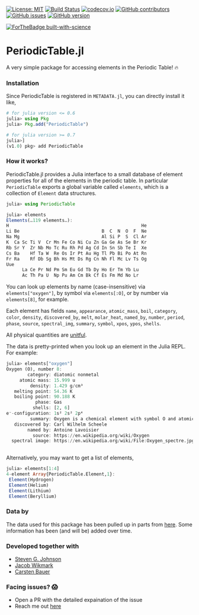 [![License: MIT](https://img.shields.io/badge/License-MIT-yellow.svg)](https://opensource.org/licenses/MIT)
[![Build Status](https://travis-ci.org/rahulkp220/PeriodicTable.jl.svg?branch=master)](https://travis-ci.org/rahulkp220/PeriodicTable.jl)
[![codecov.io](http://codecov.io/github/rahulkp220/PeriodicTable.jl/coverage.svg?branch=master)](http://codecov.io/github/rahulkp220/PeriodicTable.jl?branch=master)
[![GitHub contributors](https://img.shields.io/github/contributors/rahulkp220/PeriodicTable.jl.svg)](https://github.com/rahulkp220/PeriodicTable.jl/graphs/contributors)
[![GitHub issues](https://img.shields.io/github/issues/rahulkp220/PeriodicTable.jl.svg)](https://github.com/rahulkp220/PeriodicTable.jl/issues/)
[![GitHub version](https://badge.fury.io/gh/rahulkp220%2FPeriodicTable.jl.svg)](https://github.com/rahulkp220/PeriodicTable.jl)

[![ForTheBadge built-with-science](http://ForTheBadge.com/images/badges/built-with-science.svg)](https://github.com/rahulkp220/)


# PeriodicTable.jl
A very simple package for accessing elements in the Periodic Table! :fire:

### Installation
Since PeriodicTable is registered in `METADATA.jl`, you can directly install it like,
```julia
# for julia version <= 0.6
julia> using Pkg
julia> Pkg.add("PeriodicTable")

# for julia version >= 0.7
julia>]
(v1.0) pkg> add PeriodicTable
```


### How it works?
PeriodicTable.jl provides a Julia interface to a small database of element
properties for all of the elements in the periodic table. In particular `PeriodicTable` exports a global variable called `elements`, which is a collection of
`Element` data structures.

```julia
julia> using PeriodicTable

julia> elements
Elements(…119 elements…):
H                                                  He
Li Be                               B  C  N  O  F  Ne
Na Mg                               Al Si P  S  Cl Ar
K  Ca Sc Ti V  Cr Mn Fe Co Ni Cu Zn Ga Ge As Se Br Kr
Rb Sr Y  Zr Nb Mo Tc Ru Rh Pd Ag Cd In Sn Sb Te I  Xe
Cs Ba    Hf Ta W  Re Os Ir Pt Au Hg Tl Pb Bi Po At Rn
Fr Ra    Rf Db Sg Bh Hs Mt Ds Rg Cn Nh Fl Mc Lv Ts Og
Uue                                                   
      La Ce Pr Nd Pm Sm Eu Gd Tb Dy Ho Er Tm Yb Lu    
      Ac Th Pa U  Np Pu Am Cm Bk Cf Es Fm Md No Lr
```

You can look up elements by name (case-insensitive)
via `elements["oxygen"]`, by symbol via `elements[:O]`, or by number via
`elements[8]`, for example.

Each element has fields `name`, `appearance`, `atomic_mass`, `boil`, `category`, `color`, `density`, `discovered_by`, `melt`, `molar_heat`, `named_by`, `number`, `period`, `phase`, `source`, `spectral_img`, `summary`, `symbol`, `xpos`, `ypos`, `shells`.

All physical quantities are [unitful](https://github.com/ajkeller34/Unitful.jl).

The data is pretty-printed when you look up an element in the Julia REPL.
For example:
```julia
julia> elements["oxygen"]
Oxygen (O), number 8:
        category: diatomic nonmetal
     atomic mass: 15.999 u
         density: 1.429 g/cm³
   melting point: 54.36 K
   boiling point: 90.188 K
           phase: Gas
          shells: [2, 6]
e⁻-configuration: 1s² 2s² 2p⁴
         summary: Oxygen is a chemical element with symbol O and atomic number 8. It is a member of the chalcogen group on the periodic table and is a highly reactive nonmetal and oxidizing agent that readily forms compounds (notably oxides) with most elements. By mass, oxygen is the third-most abundant element in the universe, after hydrogen and helium.
   discovered by: Carl Wilhelm Scheele
        named by: Antoine Lavoisier
          source: https://en.wikipedia.org/wiki/Oxygen
  spectral image: https://en.wikipedia.org/wiki/File:Oxygen_spectre.jpg
 
```
Alternatively, you may want to get a list of elements,
```julia
julia> elements[1:4]
4-element Array{PeriodicTable.Element,1}:
 Element(Hydrogen) 
 Element(Helium)   
 Element(Lithium)  
 Element(Beryllium)
 ```

### Data by
The data used for this package has been pulled up in parts from [here](https://github.com/Bowserinator/Periodic-Table-JSON).
Some information has been (and will be) added over time.

### Developed together with
* [Steven G. Johnson](https://github.com/stevengj)
* [Jacob Wikmark](https://github.com/lancebeet)
* [Carsten Bauer](https://github.com/crstnbr)

### Facing issues? :scream:
* Open a PR with the detailed expaination of the issue
* Reach me out [here](https://www.rahullakhanpal.in)
